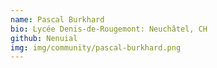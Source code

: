 ```yaml
---
name: Pascal Burkhard
bio: Lycée Denis-de-Rougemont: Neuchâtel, CH
github: Nenuial
img: img/community/pascal-burkhard.png
---
```

